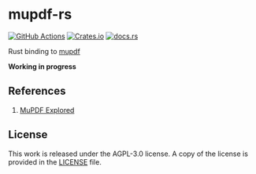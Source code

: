 # mupdf-rs

[![GitHub Actions](https://github.com/messense/mupdf-rs/workflows/CI/badge.svg)](https://github.com/messense/mupdf-rs/actions?query=workflow%3ACI)
[![Crates.io](https://img.shields.io/crates/v/mupdf.svg)](https://crates.io/crates/mupdf)
[![docs.rs](https://docs.rs/mupdf/badge.svg)](https://docs.rs/mupdf/)

Rust binding to [mupdf](https://github.com/ArtifexSoftware/mupdf)

**Working in progress**

## References

1. [MuPDF Explored](https://ghostscript.com/~robin/mupdf_explored.pdf)

## License

This work is released under the AGPL-3.0 license. A copy of the license is provided in the [LICENSE](./LICENSE) file.
